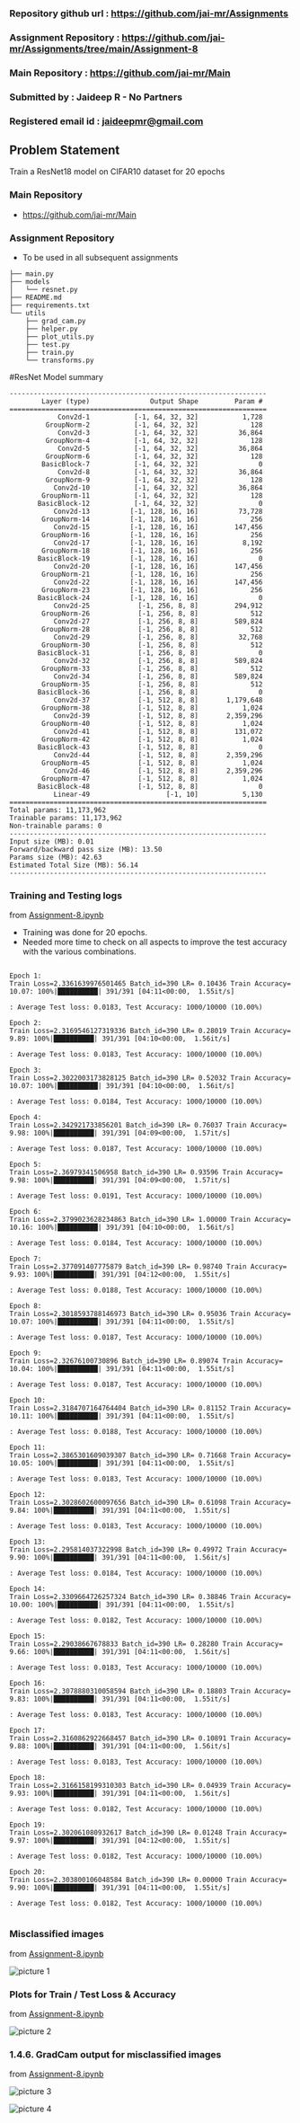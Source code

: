 ### Repository github url : https://github.com/jai-mr/Assignments
### Assignment Repository : https://github.com/jai-mr/Assignments/tree/main/Assignment-8
### Main Repository : https://github.com/jai-mr/Main
### Submitted by : Jaideep R - No Partners
### Registered email id : jaideepmr@gmail.com

## Problem Statement
Train a ResNet18 model on CIFAR10 dataset for 20 epochs
### Main Repository
* https://github.com/jai-mr/Main
### Assignment Repository 
* To be used in all subsequent assignments

```text
├── main.py
├── models
│   └── resnet.py
├── README.md
├── requirements.txt
└── utils
    ├── grad_cam.py
    ├── helper.py
    ├── plot_utils.py
    ├── test.py
    ├── train.py
    └── transforms.py
```

#ResNet Model summary


```text
----------------------------------------------------------------
        Layer (type)               Output Shape         Param #
================================================================
            Conv2d-1           [-1, 64, 32, 32]           1,728
         GroupNorm-2           [-1, 64, 32, 32]             128
            Conv2d-3           [-1, 64, 32, 32]          36,864
         GroupNorm-4           [-1, 64, 32, 32]             128
            Conv2d-5           [-1, 64, 32, 32]          36,864
         GroupNorm-6           [-1, 64, 32, 32]             128
        BasicBlock-7           [-1, 64, 32, 32]               0
            Conv2d-8           [-1, 64, 32, 32]          36,864
         GroupNorm-9           [-1, 64, 32, 32]             128
           Conv2d-10           [-1, 64, 32, 32]          36,864
        GroupNorm-11           [-1, 64, 32, 32]             128
       BasicBlock-12           [-1, 64, 32, 32]               0
           Conv2d-13          [-1, 128, 16, 16]          73,728
        GroupNorm-14          [-1, 128, 16, 16]             256
           Conv2d-15          [-1, 128, 16, 16]         147,456
        GroupNorm-16          [-1, 128, 16, 16]             256
           Conv2d-17          [-1, 128, 16, 16]           8,192
        GroupNorm-18          [-1, 128, 16, 16]             256
       BasicBlock-19          [-1, 128, 16, 16]               0
           Conv2d-20          [-1, 128, 16, 16]         147,456
        GroupNorm-21          [-1, 128, 16, 16]             256
           Conv2d-22          [-1, 128, 16, 16]         147,456
        GroupNorm-23          [-1, 128, 16, 16]             256
       BasicBlock-24          [-1, 128, 16, 16]               0
           Conv2d-25            [-1, 256, 8, 8]         294,912
        GroupNorm-26            [-1, 256, 8, 8]             512
           Conv2d-27            [-1, 256, 8, 8]         589,824
        GroupNorm-28            [-1, 256, 8, 8]             512
           Conv2d-29            [-1, 256, 8, 8]          32,768
        GroupNorm-30            [-1, 256, 8, 8]             512
       BasicBlock-31            [-1, 256, 8, 8]               0
           Conv2d-32            [-1, 256, 8, 8]         589,824
        GroupNorm-33            [-1, 256, 8, 8]             512
           Conv2d-34            [-1, 256, 8, 8]         589,824
        GroupNorm-35            [-1, 256, 8, 8]             512
       BasicBlock-36            [-1, 256, 8, 8]               0
           Conv2d-37            [-1, 512, 8, 8]       1,179,648
        GroupNorm-38            [-1, 512, 8, 8]           1,024
           Conv2d-39            [-1, 512, 8, 8]       2,359,296
        GroupNorm-40            [-1, 512, 8, 8]           1,024
           Conv2d-41            [-1, 512, 8, 8]         131,072
        GroupNorm-42            [-1, 512, 8, 8]           1,024
       BasicBlock-43            [-1, 512, 8, 8]               0
           Conv2d-44            [-1, 512, 8, 8]       2,359,296
        GroupNorm-45            [-1, 512, 8, 8]           1,024
           Conv2d-46            [-1, 512, 8, 8]       2,359,296
        GroupNorm-47            [-1, 512, 8, 8]           1,024
       BasicBlock-48            [-1, 512, 8, 8]               0
           Linear-49                   [-1, 10]           5,130
================================================================
Total params: 11,173,962
Trainable params: 11,173,962
Non-trainable params: 0
----------------------------------------------------------------
Input size (MB): 0.01
Forward/backward pass size (MB): 13.50
Params size (MB): 42.63
Estimated Total Size (MB): 56.14
----------------------------------------------------------------

```

### Training and Testing logs

from [Assignment-8.ipynb](https://github.com/jai-mr/Assignments/blob/main/Assignment-8/Assignment-8.ipynb)

* Training was done for 20 epochs.
* Needed more time to check on all aspects to improve the test accuracy with the various combinations. 

```text

Epoch 1:
Train Loss=2.3361639976501465 Batch_id=390 LR= 0.10436 Train Accuracy= 10.07: 100%|██████████| 391/391 [04:11<00:00,  1.55it/s]

: Average Test loss: 0.0183, Test Accuracy: 1000/10000 (10.00%)

Epoch 2:
Train Loss=2.3169546127319336 Batch_id=390 LR= 0.28019 Train Accuracy= 9.89: 100%|██████████| 391/391 [04:10<00:00,  1.56it/s]

: Average Test loss: 0.0183, Test Accuracy: 1000/10000 (10.00%)

Epoch 3:
Train Loss=2.3022003173828125 Batch_id=390 LR= 0.52032 Train Accuracy= 10.07: 100%|██████████| 391/391 [04:10<00:00,  1.56it/s]

: Average Test loss: 0.0184, Test Accuracy: 1000/10000 (10.00%)

Epoch 4:
Train Loss=2.342921733856201 Batch_id=390 LR= 0.76037 Train Accuracy= 9.98: 100%|██████████| 391/391 [04:09<00:00,  1.57it/s]

: Average Test loss: 0.0187, Test Accuracy: 1000/10000 (10.00%)

Epoch 5:
Train Loss=2.36979341506958 Batch_id=390 LR= 0.93596 Train Accuracy= 9.98: 100%|██████████| 391/391 [04:09<00:00,  1.57it/s]

: Average Test loss: 0.0191, Test Accuracy: 1000/10000 (10.00%)

Epoch 6:
Train Loss=2.3799023628234863 Batch_id=390 LR= 1.00000 Train Accuracy= 10.16: 100%|██████████| 391/391 [04:10<00:00,  1.56it/s]

: Average Test loss: 0.0184, Test Accuracy: 1000/10000 (10.00%)

Epoch 7:
Train Loss=2.377091407775879 Batch_id=390 LR= 0.98740 Train Accuracy= 9.93: 100%|██████████| 391/391 [04:12<00:00,  1.55it/s]

: Average Test loss: 0.0188, Test Accuracy: 1000/10000 (10.00%)

Epoch 8:
Train Loss=2.3018593788146973 Batch_id=390 LR= 0.95036 Train Accuracy= 10.07: 100%|██████████| 391/391 [04:11<00:00,  1.55it/s]

: Average Test loss: 0.0187, Test Accuracy: 1000/10000 (10.00%)

Epoch 9:
Train Loss=2.32676100730896 Batch_id=390 LR= 0.89074 Train Accuracy= 10.04: 100%|██████████| 391/391 [04:11<00:00,  1.55it/s]

: Average Test loss: 0.0187, Test Accuracy: 1000/10000 (10.00%)

Epoch 10:
Train Loss=2.3184707164764404 Batch_id=390 LR= 0.81152 Train Accuracy= 10.11: 100%|██████████| 391/391 [04:11<00:00,  1.55it/s]

: Average Test loss: 0.0188, Test Accuracy: 1000/10000 (10.00%)

Epoch 11:
Train Loss=2.3865301609039307 Batch_id=390 LR= 0.71668 Train Accuracy= 10.05: 100%|██████████| 391/391 [04:11<00:00,  1.55it/s]

: Average Test loss: 0.0183, Test Accuracy: 1000/10000 (10.00%)

Epoch 12:
Train Loss=2.3028602600097656 Batch_id=390 LR= 0.61098 Train Accuracy= 9.84: 100%|██████████| 391/391 [04:11<00:00,  1.55it/s]

: Average Test loss: 0.0183, Test Accuracy: 1000/10000 (10.00%)

Epoch 13:
Train Loss=2.295814037322998 Batch_id=390 LR= 0.49972 Train Accuracy= 9.90: 100%|██████████| 391/391 [04:11<00:00,  1.56it/s]

: Average Test loss: 0.0184, Test Accuracy: 1000/10000 (10.00%)

Epoch 14:
Train Loss=2.3309664726257324 Batch_id=390 LR= 0.38846 Train Accuracy= 10.00: 100%|██████████| 391/391 [04:11<00:00,  1.55it/s]

: Average Test loss: 0.0182, Test Accuracy: 1000/10000 (10.00%)

Epoch 15:
Train Loss=2.29038667678833 Batch_id=390 LR= 0.28280 Train Accuracy= 9.66: 100%|██████████| 391/391 [04:11<00:00,  1.56it/s]

: Average Test loss: 0.0183, Test Accuracy: 1000/10000 (10.00%)

Epoch 16:
Train Loss=2.3078880310058594 Batch_id=390 LR= 0.18803 Train Accuracy= 9.83: 100%|██████████| 391/391 [04:11<00:00,  1.55it/s]

: Average Test loss: 0.0183, Test Accuracy: 1000/10000 (10.00%)

Epoch 17:
Train Loss=2.3160862922668457 Batch_id=390 LR= 0.10891 Train Accuracy= 9.88: 100%|██████████| 391/391 [04:11<00:00,  1.56it/s]

: Average Test loss: 0.0183, Test Accuracy: 1000/10000 (10.00%)

Epoch 18:
Train Loss=2.3166158199310303 Batch_id=390 LR= 0.04939 Train Accuracy= 9.93: 100%|██████████| 391/391 [04:11<00:00,  1.56it/s]

: Average Test loss: 0.0182, Test Accuracy: 1000/10000 (10.00%)

Epoch 19:
Train Loss=2.302061080932617 Batch_id=390 LR= 0.01248 Train Accuracy= 9.97: 100%|██████████| 391/391 [04:12<00:00,  1.55it/s]

: Average Test loss: 0.0182, Test Accuracy: 1000/10000 (10.00%)

Epoch 20:
Train Loss=2.303800106048584 Batch_id=390 LR= 0.00000 Train Accuracy= 9.90: 100%|██████████| 391/391 [04:11<00:00,  1.55it/s]

: Average Test loss: 0.0182, Test Accuracy: 1000/10000 (10.00%)


```

### Misclassified images

from [Assignment-8.ipynb](https://github.com/jai-mr/Assignments/blob/main/Assignment-8/Assignment-8.ipynb)


![picture 1](images/misclassified1.png)  

### Plots for Train / Test Loss & Accuracy

from [Assignment-8.ipynb](https://github.com/jai-mr/Assignments/blob/main/Assignment-8/Assignment-8.ipynb)


![picture 2](images/metrics.png)  

### 1.4.6. GradCam output for misclassified images

from [Assignment-8.ipynb](https://github.com/jai-mr/Assignments/blob/main/Assignment-8/Assignment-8.ipynb)


![picture 3](images/gradcam1.png)  

![picture 4](images/gradcam2.png)  
